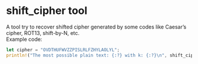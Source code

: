 # shift_cipher tool

A tool try to recover shifted cipher generated by some codes like Caesar’s cipher, ROT13, shift-by-N, etc.  
Example code:
```rust
let cipher = "OVDTHUFWVZZPISLRLFZHYLAOLYL";
println!("The most possible plain text: {:?} with k: {:?}\n", shift_cipher(cipher, None)[0].0, shift_cipher(cipher, None)[0].1);
```